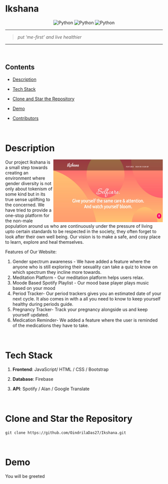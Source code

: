 # **Ikshana**

<div align="center">
 <img src="https://img.shields.io/badge/javascript-%20-yellow" alt="Python">
 <img src="https://img.shields.io/badge/html-%20-orange" alt="Python">
 <img src="https://img.shields.io/badge/css-%20-blue" alt="Python">
<br>
</div>

---
>_put ‘me-first’ and live healthier_

---
<br>

## Contents

* [Description](#Description)<br/>

* [Tech Stack](#techstack)<br/>
* [Clone and Star the Repository](#clone)<br/>
* [Demo](#demo)<br/>
* [Contributors](#contributors)

<br>

<a name="Description"></a>

# Description

<img align="right" src="./assets/img/homepage.jpg" width = "350" height = "200">
Our project Ikshana is a small step towards creating an environment where gender diversity is not only about tokenism of some kind but in its true sense uplifting to the concerned.
We have tried to provide a one-stop platform for the non-male population around us who are continuously under the pressure of living upto certain standards to be respected in the society, they often forget to look after their own well being.
Our vision is to make a safe, and cosy place to learn, explore and heal themselves.

Features of Our Website:

1. Gender spectrum awareness - We have added a feature where the anyone who is still exploring their sexuality can take a quiz to know on which spectrum they incline more towards.
2. Meditation Platform - Our meditation platform helps users relax.
3. Moode Based Spotify Playlist - Our mood base player plays music based on your mood
4. Period Tracker- Our period trackers gives you an estimated date of your next cycle. It also comes in with a all you need to know to keep yourself healthy during periods guide.
5. Pregnancy Tracker- Track your pregnancy alongside us and keep yourself updated.
6. Medication Reminder- We added a feature where the user is reminded of the medications they have to take.

<br>

<a name="techstack"></a>

# Tech Stack

1. **Frontend**: JavaScript/ HTML / CSS / Bootstrap

2. **Database**: Firebase

3. **API**: Spotify / Alan / Google Translate 

<br>


<a name="clone"></a>
# Clone and Star the Repository
```
git clone https://github.com/OindrilaDas27/Ikshana.git
```

<br>

# Demo
You will be greeted 